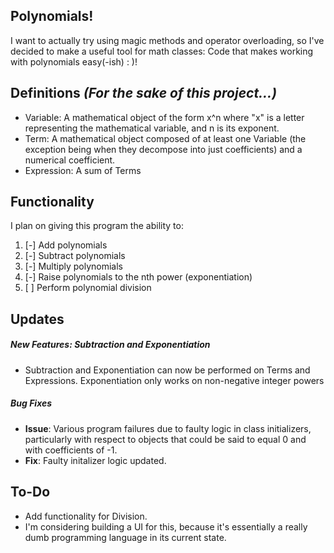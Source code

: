 Polynomials!
---
I want to actually try using magic methods and operator overloading, so I've decided to make a useful tool for math classes: Code that makes working with polynomials easy(-ish) : )!

Definitions _(For the sake of this project...)_
---
- Variable: A mathematical object of the form x^n where "x" is a letter representing the mathematical variable, and n is its exponent.
- Term: A mathematical object composed of at least one Variable (the exception being when they decompose into just coefficients) and a numerical coefficient.
- Expression: A sum of Terms

Functionality
---
I plan on giving this program the ability to:
1. [-] Add polynomials
2. [-] Subtract polynomials
3. [-] Multiply polynomials
4. [-] Raise polynomials to the nth power (exponentiation)
5. [ ] Perform polynomial division

Updates
---
##### New Features: Subtraction and Exponentiation
- Subtraction and Exponentiation can now be performed on Terms and Expressions. Exponentiation only works on non-negative integer powers
##### Bug Fixes
- __Issue__: Various program failures due to faulty logic in class initializers, particularly with respect to objects that could be said to equal 0 and with coefficients of -1.
- __Fix__: Faulty initalizer logic updated.

To-Do
---
- Add functionality for Division.
- I'm considering building a UI for this, because it's essentially a really dumb programming language in its current state.
